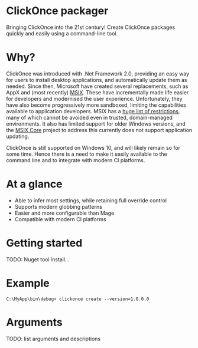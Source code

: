 # ClickOnce packager
Bringing ClickOnce into the 21st century! Create ClickOnce packages quickly and easily using a command-line tool.

# Why?
ClickOnce was introduced with .Net Framework 2.0, providing an easy way for users to install desktop applications, and automatically update them as needed. Since then, Microsoft have created several replacements, such as AppX and (most recently) [MSIX](https://docs.microsoft.com/en-us/windows/msix/overview). These have incrementally made life easier for developers and modernised the user experience. Unfortunately, they have also become progressively more sandboxed, limiting the capabilities available to application developers. MSIX has a [huge list of restrictions](https://docs.microsoft.com/en-us/windows/msix/desktop/desktop-to-uwp-prepare), many of which cannot be avoided even in trusted, domain-managed environments. It also has limited support for older Windows versions, and the [MSIX Core](https://docs.microsoft.com/en-us/windows/msix/msix-core/msixcore) project to address this currently does not support application updating.

ClickOnce is still supported on Windows 10, and will likely remain so for some time. Hence there is a need to make it easily available to the command line and to integrate with modern CI platforms.

# At a glance
* Able to infer most settings, while retaining full override control
* Supports modern globbing patterns
* Easier and more configurable than Mage
* Compatible with modern CI platforms

# Getting started
TODO: Nuget tool install...

# Example
```C:\MyApp\bin\debug> clickonce create --version=1.0.0.0```

# Arguments
TODO: list arguments and descriptions
